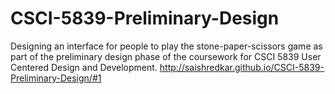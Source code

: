 # CSCI-5839-Preliminary-Design
Designing an interface for people to play the stone-paper-scissors game as part of the preliminary design phase of the coursework for CSCI 5839 User Centered Design and Development.
http://saishredkar.github.io/CSCI-5839-Preliminary-Design/#1

